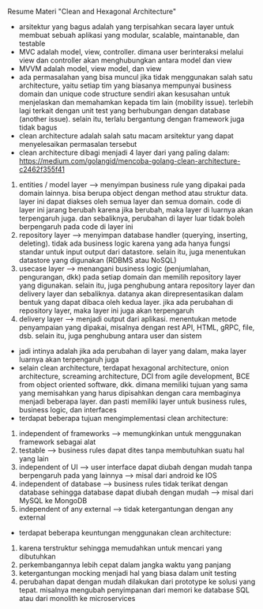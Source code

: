 Resume Materi "Clean and Hexagonal Architecture"
- arsitektur yang bagus adalah yang terpisahkan secara layer untuk membuat sebuah aplikasi yang modular, scalable, maintanable, dan testable
- MVC adalah model, view, controller. dimana user berinteraksi melalui view dan controller akan menghubungkan antara model dan view
- MVVM adalah model, view model, dan view
- ada permasalahan yang bisa muncul jika tidak menggunakan salah satu architecture, yaitu setiap tim yang biasanya mempunyai business domain dan unique code structure sendiri akan kesusahan untuk menjelaskan dan memahamkan kepada tim lain (mobility issue). terlebih lagi terkait dengan unit test yang berhubungan dengan database (another issue). selain itu, terlalu bergantung dengan framework juga tidak bagus
- clean architecture adalah salah satu macam arsitektur yang dapat menyelesaikan permasalan tersebut
- clean architecture dibagi menjadi 4 layer dari yang paling dalam:
https://medium.com/golangid/mencoba-golang-clean-architecture-c2462f355f41
1. entities / model layer --> menyimpan business rule yang dipakai pada domain lainnya. bisa berupa object dengan method atau struktur data. layer ini dapat diakses oleh semua layer dan semua domain. code di layer ini jarang berubah karena jika berubah, maka layer di luarnya akan terpengaruh juga. dan sebaliknya, perubahan di layer luar tidak boleh berpengaruh pada code di layer ini
2. repository layer --> menyimpan database handler (querying, inserting, deleting). tidak ada business logic karena yang ada hanya fungsi standar untuk input output dari datastore. selain itu, juga menentukan datastore yang digunakan (RDBMS atau NoSQL)
3. usecase layer --> menangani business logic (penjumlahan, pengurangan, dkk) pada setiap domain dan memilih repository layer yang digunakan. selain itu, juga penghubung antara repository layer dan delivery layer dan sebaliknya. datanya akan direpresentasikan dalam bentuk yang dapat dibaca oleh kedua layer. jika ada perubahan di repository layer, maka layer ini juga akan terpengaruh
4. delivery layer --> menjadi output dari aplikasi. menentukan metode penyampaian yang dipakai, misalnya dengan rest API, HTML, gRPC, file, dsb. selain itu, juga penghubung antara user dan sistem
- jadi intinya adalah jika ada perubahan di layer yang dalam, maka layer luarnya akan terpengaruh juga
- selain clean architecture, terdapat hexagonal architecture, onion architecture, screaming architecture, DCI from agile development, BCE from object oriented software, dkk. dimana memiliki tujuan yang sama yang memisahkan yang harus dipisahkan dengan cara membaginya menjadi beberapa layer. dan pasti memiliki layer untuk business rules, business logic, dan interfaces
- terdapat beberapa tujuan mengimplementasi clean architecture:
1. independent of frameworks --> memungkinkan untuk menggunakan framework sebagai alat
2. testable --> business rules dapat dites tanpa membutuhkan suatu hal yang lain
3. independent of UI --> user interface dapat diubah dengan mudah tanpa berpengaruh pada yang lainnya --> misal dari android ke IOS
4. independent of database --> business rules tidak terikat dengan database sehingga database dapat diubah dengan mudah --> misal dari MySQL ke MongoDB
5. independent of any external --> tidak ketergantungan dengan any external
- terdapat beberapa keuntungan menggunakan clean architecture:
1. karena terstruktur sehingga memudahkan untuk mencari yang dibutuhkan
2. perkembangannya lebih cepat dalam jangka waktu yang panjang
3. ketergantungan mocking menjadi hal yang biasa dalam unit testing
4. perubahan dapat dengan mudah dilakukan dari prototype ke solusi yang tepat. misalnya mengubah penyimpanan dari memori ke database SQL atau dari monolith ke microservices